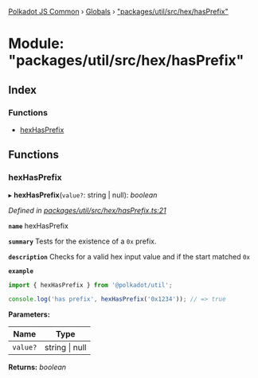 [Polkadot JS Common](../README.md) › [Globals](../globals.md) › ["packages/util/src/hex/hasPrefix"](_packages_util_src_hex_hasprefix_.md)

# Module: "packages/util/src/hex/hasPrefix"

## Index

### Functions

* [hexHasPrefix](_packages_util_src_hex_hasprefix_.md#hexhasprefix)

## Functions

###  hexHasPrefix

▸ **hexHasPrefix**(`value?`: string | null): *boolean*

*Defined in [packages/util/src/hex/hasPrefix.ts:21](https://github.com/polkadot-js/common/blob/88ecda70/packages/util/src/hex/hasPrefix.ts#L21)*

**`name`** hexHasPrefix

**`summary`** Tests for the existence of a `0x` prefix.

**`description`** 
Checks for a valid hex input value and if the start matched `0x`

**`example`** 
<BR>

```javascript
import { hexHasPrefix } from '@polkadot/util';

console.log('has prefix', hexHasPrefix('0x1234')); // => true
```

**Parameters:**

Name | Type |
------ | ------ |
`value?` | string &#124; null |

**Returns:** *boolean*
